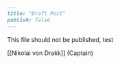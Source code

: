 ```md
---
title: "Draft Post"
publish: false
---
```

This file should not be published, test

[[Nikolai von Drakk]] (Captain)